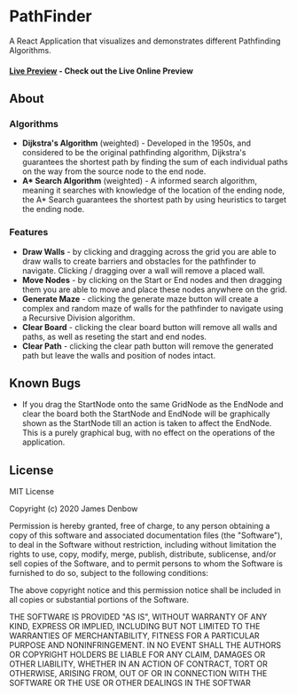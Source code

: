 # PathFinder
A React Application that visualizes and demonstrates different Pathfinding Algorithms.

#### [Live Preview](http://pathfinder.jamesdenbow.com) - Check out the Live Online Preview

## About

### Algorithms
* **Dijkstra's Algorithm** (weighted) - Developed in the 1950s, and considered to be the original pathfinding algorithm, Dijkstra's guarantees the shortest path by finding the sum of each individual paths on the way from the source node to the end node.
* __A* Search Algorithm__ (weighted) - A informed search algorithm, meaning it searches with knowledge of the location of the ending node, the A* Search guarantees the shortest path by using heuristics to target the ending node.

### Features
* **Draw Walls** - by clicking and dragging across the grid you are able to draw walls to create barriers and obstacles for the pathfinder to navigate. Clicking / dragging over a wall will remove a placed wall.
* **Move Nodes** - by clicking on the Start or End nodes and then dragging them you are able to move and place these nodes anywhere on the grid.
* **Generate Maze** - clicking the generate maze button will create a complex and random maze of walls for the pathfinder to navigate using a Recursive Division algorithm.
* **Clear Board** - clicking the clear board button will remove all walls and paths, as well as reseting the start and end nodes. 
* **Clear Path** - clicking the clear path button will remove the generated path but leave the walls and position of nodes intact.

## Known Bugs
* If you drag the StartNode onto the same GridNode as the EndNode and clear the board both the StartNode and EndNode will be graphically shown as the StartNode till an action is taken to affect the EndNode. This is a purely graphical bug, with no effect on the operations of the application.

## License
MIT License

Copyright (c) 2020 James Denbow

Permission is hereby granted, free of charge, to any person obtaining a copy of this software and associated documentation files (the "Software"), to deal in the Software without restriction, including without limitation the rights to use, copy, modify, merge, publish, distribute, sublicense, and/or sell copies of the Software, and to permit persons to whom the Software is furnished to do so, subject to the following conditions:

The above copyright notice and this permission notice shall be included in all copies or substantial portions of the Software.

THE SOFTWARE IS PROVIDED "AS IS", WITHOUT WARRANTY OF ANY KIND, EXPRESS OR IMPLIED, INCLUDING BUT NOT LIMITED TO THE WARRANTIES OF MERCHANTABILITY, FITNESS FOR A PARTICULAR PURPOSE AND NONINFRINGEMENT. IN NO EVENT SHALL THE AUTHORS OR COPYRIGHT HOLDERS BE LIABLE FOR ANY CLAIM, DAMAGES OR OTHER LIABILITY, WHETHER IN AN ACTION OF CONTRACT, TORT OR OTHERWISE, ARISING FROM, OUT OF OR IN CONNECTION WITH THE SOFTWARE OR THE USE OR OTHER DEALINGS IN THE SOFTWAR
